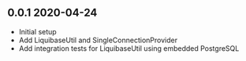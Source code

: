 ## 0.0.1 2020-04-24
 * Initial setup
 * Add LiquibaseUtil and SingleConnectionProvider
 * Add integration tests for LiquibaseUtil using embedded PostgreSQL